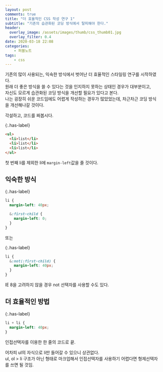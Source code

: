 ```yaml
---
layout: post
comments: true
title: "더 효율적인 CSS 작성 연구 1"
subtitle: "기존의 습관화된 코딩 방식에서 탈피해야 한다."
header:
  overlay_image: /assets/images/thumb/css_thumb01.jpg
  overlay_filter: 0.4
date: 2020-03-18 22:08
categories:
    - 퍼블노트
tags:
    - css
---
```


기존의 많이 사용되는, 익숙한 방식에서 벗어난 더 효율적인 스타일링 연구를 시작하였다.  
원래 더 좋은 방식을 쓸 수 있다는 것을 인지하지 못하는 상태인 경우가 대부분이고,  
자신도 모르게 습관화된 코딩 방식을 개선할 필요가 있다고 본다.  
나는 굉장히 쉬운 코드임에도 어렵게 작성하는 경우가 많았었는데, 차근차근 코딩 방식을 개선해나갈 것이다.

각설하고, 코드를 짜봅시다.

{:.has-label}
```html
<ul>
  <li>list</li>
  <li>list</li>
  <li>list</li>
</ul>
```

첫 번째 li를 제외한 li에 <code>margin-left</code>값을 줄 것이다.

## 익숙한 방식

{:.has-label}
```scss
li {
  margin-left: 40px;

  &:first-child {
    margin-left: 0;
  }
}
```

또는

{:.has-label}
```scss
li {
  &:not(:first-child) {
    margin-left: 40px;
  }
}
```

IE 8을 고려하지 않을 경우 not 선택자를 사용할 수도 있다.

## 더 효율적인 방법

{:.has-label}
```scss
li + li {
  margin-left: 40px;
}
```

인접선택자를 이용한 한 줄의 코드로 끝.

어차피 ul의 자식으로 li만 들어갈 수 있으니 상관없다.  
ul, ol > li 구조가 아닌 형태로 마크업해서 인접선택자를 사용하기 어렵다면 형제선택자를 쓰면 될 것임.